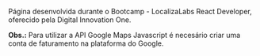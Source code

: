 Página desenvolvida durante o Bootcamp - LocalizaLabs React Developer, oferecido pela Digital Innovation One.

**Obs.:** Para utilizar a API Google Maps Javascript é necesário criar uma conta de faturamento na plataforma do Google.
